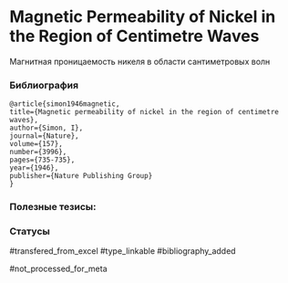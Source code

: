# Magnetic Permeability of Nickel in the Region of Centimetre Waves

Магнитная проницаемость никеля в области сантиметровых волн

### Библиография
```
@article{simon1946magnetic,
title={Magnetic permeability of nickel in the region of centimetre waves},
author={Simon, I},
journal={Nature},
volume={157},
number={3996},
pages={735-735},
year={1946},
publisher={Nature Publishing Group}
}
```

### Полезные тезисы:

### Статусы
#transfered_from_excel 
#type_linkable
#bibliography_added 

#not_processed_for_meta